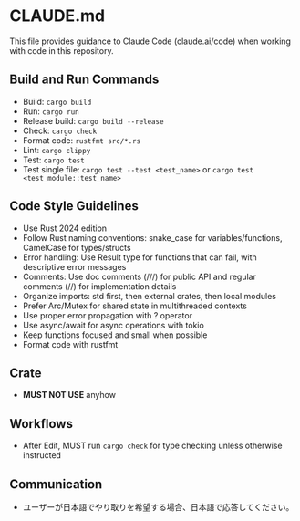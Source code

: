 # CLAUDE.md

This file provides guidance to Claude Code (claude.ai/code) when working with code in this repository.

## Build and Run Commands

- Build: `cargo build`
- Run: `cargo run`
- Release build: `cargo build --release`
- Check: `cargo check`
- Format code: `rustfmt src/*.rs`
- Lint: `cargo clippy`
- Test: `cargo test`
- Test single file: `cargo test --test <test_name>` or `cargo test <test_module::test_name>`

## Code Style Guidelines

- Use Rust 2024 edition
- Follow Rust naming conventions: snake_case for variables/functions, CamelCase for types/structs
- Error handling: Use Result type for functions that can fail, with descriptive error messages
- Comments: Use doc comments (///) for public API and regular comments (//) for implementation details
- Organize imports: std first, then external crates, then local modules
- Prefer Arc/Mutex for shared state in multithreaded contexts
- Use proper error propagation with ? operator
- Use async/await for async operations with tokio
- Keep functions focused and small when possible
- Format code with rustfmt

## Crate

- **MUST NOT USE** anyhow

## Workflows

- After Edit, MUST run `cargo check` for type checking unless otherwise instructed


## Communication
- ユーザーが日本語でやり取りを希望する場合、日本語で応答してください。
